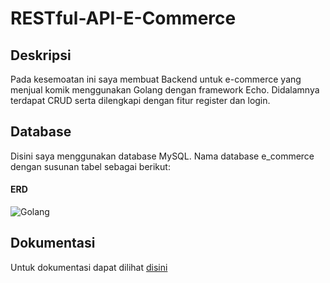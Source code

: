 # RESTful-API-E-Commerce

## Deskripsi
Pada kesemoatan ini saya membuat Backend untuk e-commerce yang menjual komik menggunakan Golang dengan framework Echo. Didalamnya terdapat CRUD serta dilengkapi dengan fitur register dan login.

## Database
Disini saya menggunakan database MySQL. Nama database e_commerce dengan susunan tabel sebagai berikut:
#### ERD
![Golang](https://github.com/thoha29/RESTful-API-E-Commerce/assets/113443657/d9925f78-cb93-490c-a5ff-e97cd02496e5)

## Dokumentasi
Untuk dokumentasi dapat dilihat [disini](README.md)
